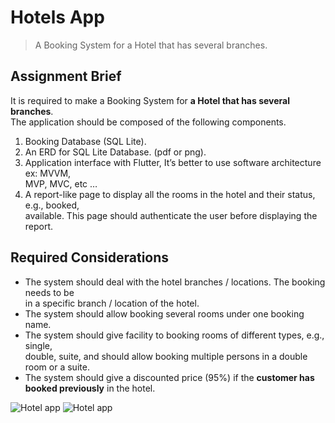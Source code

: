 
# Hotels App

>A Booking System for a Hotel that has several branches.


## Assignment Brief

It is required to make a Booking System for **a Hotel that has several branches**.  
The  application should be composed of the following components.
1. Booking Database (SQL Lite).
2. An ERD for SQL Lite Database. (pdf or png).
3. Application interface with Flutter, It’s better to use software architecture ex: MVVM,    
   MVP, MVC, etc …
4. A report-like page to display all the rooms in the hotel and their status, e.g., booked,    
   available. This page should authenticate the user before displaying the report.

## Required Considerations

- The system should deal with the hotel branches / locations. The booking needs to be    
  in a specific branch / location of the hotel.
- The system should allow booking several rooms under one booking name.
- The system should give facility to booking rooms of different types, e.g., single,    
  double, suite, and should allow booking multiple persons in a double room or a suite.
- The system should give a discounted price (95%) if the **customer has booked previously** in the hotel.


![Hotel app ](https://i.postimg.cc/zzYg6XyV/hotels1.png) 
![Hotel app](https://i.postimg.cc/7H12k8zX/hotels2.png)
